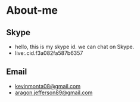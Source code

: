 # About-me

## Skype
- hello, this is my skype id. we can chat on Skype.
- live:.cid.f3a082fa587b6357
## Email
- kevinmonta08@gmail.com
- aragon.jefferson89@gmail.com
